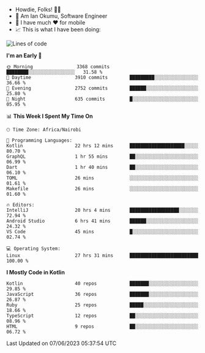 
* Howdie, Folks! 👋🤓
* 🤪 Am Ian Okumu, Software Engineer
* 📱 I have much ❤️ for mobile
* 📈 This is what I have been doing:
  
<!-- <a href="https://otsembo.github.io/OtsemboPortfolio/" style="margin-right:.5%; margin-top=.5%;">
  <img align="center" src="https://github-readme-stats.vercel.app/api/top-langs/?username=otsembo&layout=compact" />
</a> -->

<!--START_SECTION:waka-->
![Lines of code](https://img.shields.io/badge/From%20Hello%20World%20I%27ve%20Written-8.0%20million%20lines%20of%20code-blue)

**I'm an Early 🐤** 

```text
🌞 Morning                3368 commits        ████████░░░░░░░░░░░░░░░░░   31.58 % 
🌆 Daytime                3910 commits        █████████░░░░░░░░░░░░░░░░   36.66 % 
🌃 Evening                2752 commits        ██████░░░░░░░░░░░░░░░░░░░   25.80 % 
🌙 Night                  635 commits         █░░░░░░░░░░░░░░░░░░░░░░░░   05.95 % 
```


📊 **This Week I Spent My Time On** 

```text
🕑︎ Time Zone: Africa/Nairobi

💬 Programming Languages: 
Kotlin                   22 hrs 12 mins      ████████████████████░░░░░   80.70 % 
GraphQL                  1 hr 55 mins        ██░░░░░░░░░░░░░░░░░░░░░░░   06.99 % 
Dart                     1 hr 40 mins        ██░░░░░░░░░░░░░░░░░░░░░░░   06.10 % 
TOML                     26 mins             ░░░░░░░░░░░░░░░░░░░░░░░░░   01.61 % 
Makefile                 26 mins             ░░░░░░░░░░░░░░░░░░░░░░░░░   01.60 % 

🔥 Editors: 
IntelliJ                 20 hrs 4 mins       ██████████████████░░░░░░░   72.94 % 
Android Studio           6 hrs 41 mins       ██████░░░░░░░░░░░░░░░░░░░   24.32 % 
VS Code                  45 mins             █░░░░░░░░░░░░░░░░░░░░░░░░   02.74 % 

💻 Operating System: 
Linux                    27 hrs 31 mins      █████████████████████████   100.00 % 
```

**I Mostly Code in Kotlin** 

```text
Kotlin                   40 repos            ███████░░░░░░░░░░░░░░░░░░   29.85 % 
JavaScript               36 repos            ███████░░░░░░░░░░░░░░░░░░   26.87 % 
Ruby                     25 repos            █████░░░░░░░░░░░░░░░░░░░░   18.66 % 
TypeScript               12 repos            ██░░░░░░░░░░░░░░░░░░░░░░░   08.96 % 
HTML                     9 repos             ██░░░░░░░░░░░░░░░░░░░░░░░   06.72 % 
```




 Last Updated on 07/06/2023 05:37:54 UTC
<!--END_SECTION:waka-->

<br />
<br />
<br />
<br />
<br />
  
  </div>
<!---
otsembo/otsembo is a ✨ special ✨ repository because its `README.md` (this file) appears on your GitHub profile.
You can click the Preview link to take a look at your changes.
--->
